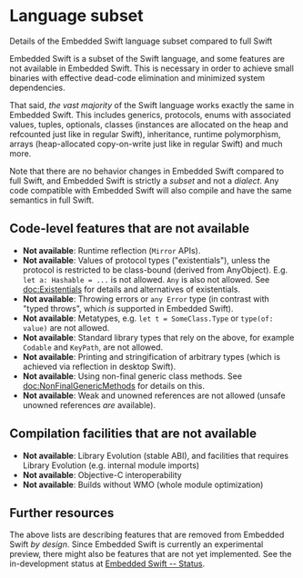# Language subset

Details of the Embedded Swift language subset compared to full Swift

Embedded Swift is a subset of the Swift language, and some features are not available in Embedded Swift. This is necessary in order to achieve small binaries with effective dead-code elimination and minimized system dependencies.

That said, *the vast majority* of the Swift language works exactly the same in Embedded Swift. This includes generics, protocols, enums with associated values, tuples, optionals, classes (instances are allocated on the heap and refcounted just like in regular Swift), inheritance, runtime polymorphism, arrays (heap-allocated copy-on-write just like in regular Swift) and much more.

Note that there are no behavior changes in Embedded Swift compared to full Swift, and Embedded Swift is strictly a *subset* and not a *dialect*. Any code compatible with Embedded Swift will also compile and have the same semantics in full Swift.

## Code-level features that are not available

- **Not available**: Runtime reflection (`Mirror` APIs).
- **Not available**: Values of protocol types ("existentials"), unless the protocol is restricted to be class-bound (derived from AnyObject). E.g. `let a: Hashable = ...` is not allowed. `Any` is also not allowed. See <doc:Existentials> for details and alternatives of existentials.
- **Not available**: Throwing errors or `any Error` type (in contrast with "typed throws", which *is* supported in Embedded Swift).
- **Not available**: Metatypes, e.g. `let t = SomeClass.Type` or `type(of: value)` are not allowed.
- **Not available**: Standard library types that rely on the above, for example `Codable` and `KeyPath`, are not allowed.
- **Not available**: Printing and stringification of arbitrary types (which is achieved via reflection in desktop Swift).
- **Not available**: Using non-final generic class methods. See <doc:NonFinalGenericMethods> for details on this.
- **Not available**: Weak and unowned references are not allowed (unsafe unowned references *are* available).

## Compilation facilities that are not available

- **Not available**: Library Evolution (stable ABI), and facilities that requires Library Evolution (e.g. internal module imports)
- **Not available**: Objective-C interoperability
- **Not available**: Builds without WMO (whole module optimization)

## Further resources

The above lists are describing features that are removed from Embedded Swift *by design*. Since Embedded Swift is currently an experimental preview, there might also be  features that are not yet implemented. See the in-development status at [Embedded Swift -- Status](EmbeddedSwiftStatus.md).
